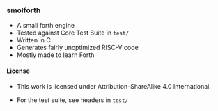 ### smolforth

- A small forth engine
- Tested against Core Test Suite in `test/`
- Written in C
- Generates fairly unoptimized RISC-V code
- Mostly made to learn Forth

#### License

- This work is licensed under Attribution-ShareAlike 4.0 International.

- For the test suite, see headers in `test/`